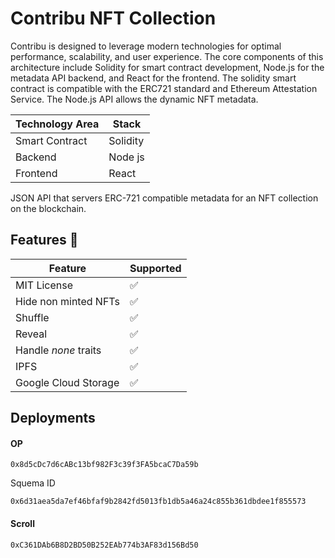 # Contribu NFT Collection

Contribu is designed to leverage modern technologies for optimal performance, scalability, and user experience. The core components of this architecture include Solidity for smart contract development, Node.js for the metadata API backend, and React for the frontend. The solidity smart contract is compatible with the ERC721 standard and Ethereum Attestation Service. The Node.js API allows the dynamic NFT metadata.

| Technology Area | Stack    |
| --------------- | -------- |
| Smart Contract  | Solidity |
| Backend         | Node js  |
| Frontend        | React    |

JSON API that servers ERC-721 compatible metadata for an NFT collection on the blockchain.

## Features 👀

| Feature              | Supported |
| -------------------- | --------- |
| MIT License          | ✅        |
| Hide non minted NFTs | ✅        |
| Shuffle              | ✅        |
| Reveal               | ✅        |
| Handle _none_ traits | ✅        |
| IPFS                 | ✅        |
| Google Cloud Storage | ✅        |

## Deployments

#### OP

```
0x8d5cDc7d6cABc13bf982F3c39f3FA5bcaC7Da59b
```

Squema ID

```
0x6d31aea5da7ef46bfaf9b2842fd5013fb1db5a46a24c855b361dbdee1f855573
```

#### Scroll

```
0xC361DAb6B8D2BD50B252EAb774b3AF83d156Bd50
```
